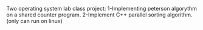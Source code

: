 Two operating system lab class project:
1-Implementing peterson algorythm on a shared counter program.
2-Implement C++ parallel sorting algorithm.(only can run on linux)
